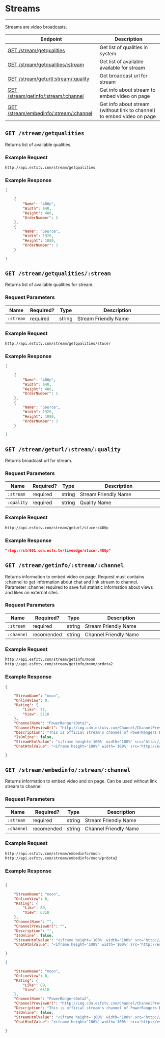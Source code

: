 # Streams

***

Streams are video broadcasts. 

| Endpoint | Description |
| ---- | --------------- |
| [GET /stream/getqualities](/streams.md#get-streamgetqualities) | Get list of qualities in system |
| [GET /stream/getqualities/:stream](/streams.md#get-streamgetqualitiesstream) | Get list of available available for stream |
| [GET /stream/geturl/:stream/:quality](/streams.md#get-streamgeturlstreamquality) | Get broadcast url for stream  |
| [GET /stream/getinfo/:stream/:channel](/streams.md#get-streamgetinfostreamchannel) | Get info about stream to embed video on page |
| [GET /stream/embedinfo/:stream/:channel](/streams.md#get-streamembedinfostreamchannel) | Get info about stream (without link to channel) to embed video on page |

## `GET /stream/getqualities`

Returns list of available qualities.

### Example Request

```bash
http://api.esfxtv.com/stream/getqualities
```

### Example Response

```json
[

    {
        "Name": "480p",
        "Width": 640,
        "Height": 480,
        "OrderNumber": 1
    },
    {
        "Name": "Source",
        "Width": 1920,
        "Height": 1080,
        "OrderNumber": 3
    }

]
```

## `GET /stream/getqualities/:stream`

Returns list of available qualities for stream.

### Request Parameters

<table>
    <thead>
        <tr>
            <th>Name</th>
            <th>Required?</th>
            <th width="50">Type</th>
            <th width=100%>Description</th>
        </tr>
    </thead>
    <tbody>
        <tr>
            <td><code>:stream</code></td>
            <td>required</td>
            <td>string</td>
            <td>Stream Friendly Name</td>
        </tr>
    </tbody>
</table>

### Example Request

```bash
http://api.esfxtv.com/stream/getqualities/stucer
```

### Example Response

```json
[

    {
        "Name": "480p",
        "Width": 640,
        "Height": 480,
        "OrderNumber": 1
    },
    {
        "Name": "Source",
        "Width": 1920,
        "Height": 1080,
        "OrderNumber": 3
    }

]
```


## `GET /stream/geturl/:stream/:quality`

Returns broadcast url for stream.

### Request Parameters

<table>
    <thead>
        <tr>
            <th>Name</th>
            <th>Required?</th>
            <th width="50">Type</th>
            <th width=100%>Description</th>
        </tr>
    </thead>
    <tbody>
        <tr>
            <td><code>:stream</code></td>
            <td>required</td>
            <td>string</td>
            <td>Stream Friendly Name</td>
        </tr>
    </tbody>
    <tbody>
        <tr>
            <td><code>:quality</code></td>
            <td>required</td>
            <td>string</td>
            <td>Quality Name</td>
        </tr>
    </tbody>    
</table>

### Example Request

```bash
http://api.esfxtv.com/stream/geturl/stucer/480p
```

### Example Response

```json
"rtmp://str001.cdn.esfx.tv/liveedge/stucer.480p"
```

## `GET /stream/getinfo/:stream/:channel`

Returns information to embed video on page. Request must contains :channel to get information about chat and link stream to channel. Parameter :channel required to save full statistic information about views and likes on external sites.

### Request Parameters

<table>
    <thead>
        <tr>
            <th>Name</th>
            <th>Required?</th>
            <th width="50">Type</th>
            <th width=100%>Description</th>
        </tr>
    </thead>
    <tbody>
        <tr>
            <td><code>:stream</code></td>
            <td>required</td>
            <td>string</td>
            <td>Stream Friendly Name</td>
        </tr>
    </tbody>
    <tbody>
        <tr>
            <td><code>:channel</code></td>
            <td>recomended</td>
            <td>string</td>
            <td>Channel Friendly Name</td>
        </tr>
    </tbody>    
</table>

### Example Request

```bash
http://api.esfxtv.com/stream/getinfo/moon
http://api.esfxtv.com/stream/getinfo/moon/prdota2
```

### Example Response

```json
{

    "StreamName": "moon",
    "OnlineView": 0,
    "Rating": {
        "Like": 72,
        "View": 5110
    },
    "ChannelName": "PowerRangersDota2",
    "ChannelPreviewUrl": "http://img.cdn.esfxtv.com/Channel/ChannelPreview/_JPiVumS.cropped.png",
    "Description": "This is official stream's channel of PowerRangers Dota 2 team. Here you can find all streams of our players and our games.",
    "IsOnline": false,
    "StreamHtmlValue": "<iframe height='100%' width='100%' src='http://esfxtv.com/stream/share/moon/esfxtv/prdota2'></iframe>",
    "ChatHtmlValue": "<iframe height='100%' width='100%' src='http://esfxtv.com/ru/Chat/Popup/prdota2'></iframe>"

}
```

## `GET /stream/embedinfo/:stream/:channel`

Returns information to embed video and on page. Can be used without link stream to channel

### Request Parameters

<table>
    <thead>
        <tr>
            <th>Name</th>
            <th>Required?</th>
            <th width="50">Type</th>
            <th width=100%>Description</th>
        </tr>
    </thead>
    <tbody>
        <tr>
            <td><code>:stream</code></td>
            <td>required</td>
            <td>string</td>
            <td>Stream Friendly Name</td>
        </tr>
    </tbody>
    <tbody>
        <tr>
            <td><code>:channel</code></td>
            <td>recomended</td>
            <td>string</td>
            <td>Channel Friendly Name</td>
        </tr>
    </tbody>    
</table>

### Example Request

```bash
http://api.esfxtv.com/stream/embedinfo/moon
http://api.esfxtv.com/stream/embedinfo/moon/prdota2
```

### Example Response

```json

{

    "StreamName": "moon",
    "OnlineView": 0,
    "Rating": {
        "Like": 89,
        "View": 6318
    },
    "ChannelName": "",
    "ChannelPreviewUrl": "",
    "Description": "",
    "IsOnline": false,
    "StreamHtmlValue": "<iframe height='100%' width='100%' src='http://esfxtv.com/stream/share/moon/esfxtv'></iframe>",
    "ChatHtmlValue": "<iframe height='100%' width='100%' src='http://esfxtv.com/ru/Chat/Popup/moon'></iframe>"

}

{

    "StreamName": "moon",
    "OnlineView": 0,
    "Rating": {
        "Like": 89,
        "View": 6318
    },
    "ChannelName": "PowerRangersDota2",
    "ChannelPreviewUrl": "http://img.cdn.esfxtv.com/Channel/ChannelPreview/_JPiVumS.cropped.png",
    "Description": "This is official stream's channel of PowerRangers Dota 2 team. Here you can find all streams of our players and our games.",
    "IsOnline": false,
    "StreamHtmlValue": "<iframe height='100%' width='100%' src='http://esfxtv.com/stream/share/moon/esfxtv/prdota2'></iframe>",
    "ChatHtmlValue": "<iframe height='100%' width='100%' src='http://esfxtv.com/ru/Chat/Popup/prdota2'></iframe>"

}
```

